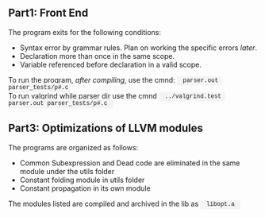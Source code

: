 <section>
    <h1>Part1: Front End</h1>
    <div>
        <p> The program exits for the following conditions:
        <ul>
            <li>Syntax error by grammar rules. Plan on working the specific errors <em>later</em>.
            <li>Declaration more than once in the same scope.
            <li>Variable referenced before declaration in a valid scope.
        </ul>
        <p> To run the program, <em>after compiling</em>, use the cmnd:
            <code style="font-family: Courier; background-color: #f4f4f4; padding: 0.2em 0.4em; border-radius: 0.3em;"> parser.out parser_tests/p#.c</code> <br>
            To run valgrind while parser dir use the cmnd  <code style="font-family: Courier; background-color: #f4f4f4; padding: 0.2em 0.4em; border-radius: 0.3em;"> ../valgrind.test parser.out parser_tests/p#.c </code>
        </p>
    </div>
</section>

<section>
    <h1>Part3: Optimizations of LLVM modules </h1>
    <p> The programs are organized as follows:
    <div>
        <ul>
            <li>Common Subexpression and Dead code are eliminated in the same module under the utils folder
            <li>Constant folding module in utils folder
            <li>Constant propagation in its own module
        </ul>
        <p> The modules listed are compiled and archived in the lib as <code style="font-family: Courier; background-color: #f4f4f4; padding: 0.2em 0.4em; border-radius: 0.3em;"> libopt.a </code> <br>
    </div>
</section>
